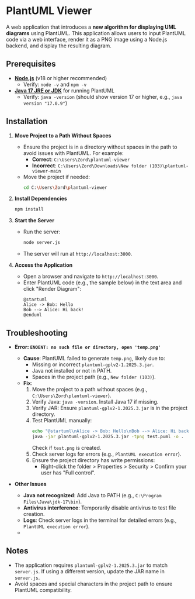 # PlantUML Viewer

A web application that introduces a **new algorithm for displaying UML diagrams** using PlantUML. This application allows users to input PlantUML code via a web interface, render it as a PNG image using a Node.js backend, and display the resulting diagram.

## Prerequisites

- **[Node.js](https://nodejs.org/)** (v18 or higher recommended)
  - Verify: `node -v` and `npm -v`
- **[Java 17 JRE or JDK](https://adoptium.net/)** for running PlantUML
  - Verify: `java -version` (should show version 17 or higher, e.g., `java version "17.0.9"`)


## Installation

1. **Move Project to a Path Without Spaces**
   - Ensure the project is in a directory without spaces in the path to avoid issues with PlantUML. For example:
     - **Correct**: `C:\Users\Zord\plantuml-viewer`
     - **Incorrect**: `C:\Users\Zord\Downloads\New folder (103)\plantuml-viewer-main`
   - Move the project if needed:
     ```bash
     cd C:\Users\Zord\plantuml-viewer
     ```

2. **Install Dependencies**
   
     ```bash
     npm install
     ```
 


3. **Start the Server**
   - Run the server:
     ```bash
     node server.js
     ```
    
   - The server will run at `http://localhost:3000`.

4. **Access the Application**
   - Open a browser and navigate to `http://localhost:3000`.
   - Enter PlantUML code (e.g., the sample below) in the text area and click "Render Diagram":
     ```plantuml
     @startuml
     Alice -> Bob: Hello
     Bob --> Alice: Hi back!
     @enduml
     ```

## Troubleshooting

- **Error: `ENOENT: no such file or directory, open 'temp.png'`**
  - **Cause**: PlantUML failed to generate `temp.png`, likely due to:
    - Missing or incorrect `plantuml-gplv2-1.2025.3.jar`.
    - Java not installed or not in PATH.
    - Spaces in the project path (e.g., `New folder (103)`).
  - **Fix**:
    1. Move the project to a path without spaces (e.g., `C:\Users\Zord\plantuml-viewer`).
    2. Verify Java: `java -version`. Install Java 17 if missing.
    3. Verify JAR: Ensure `plantuml-gplv2-1.2025.3.jar` is in the project directory.
    4. Test PlantUML manually:
       ```bash
       echo "@startuml\nAlice -> Bob: Hello\nBob --> Alice: Hi back!\n@enduml" > test.puml
       java -jar plantuml-gplv2-1.2025.3.jar -tpng test.puml -o .
       ```
       Check if `test.png` is created.
    5. Check server logs for errors (e.g., `PlantUML execution error`).
    6. Ensure the project directory has write permissions:
       - Right-click the folder > Properties > Security > Confirm your user has "Full control".



- **Other Issues**
  - **Java not recognized**: Add Java to PATH (e.g., `C:\Program Files\Java\jdk-17\bin`).
  - **Antivirus interference**: Temporarily disable antivirus to test file creation.
  - **Logs**: Check server logs in the terminal for detailed errors (e.g., `PlantUML execution error`).
  - 


## Notes

- The application requires `plantuml-gplv2-1.2025.3.jar` to match `server.js`. If using a different version, update the JAR name in `server.js`.
- Avoid spaces and special characters in the project path to ensure PlantUML compatibility.
